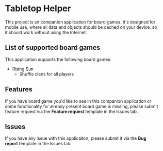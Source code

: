 # Tabletop Helper
This project is an companion application for board games. It's designed for mobile use, where all data and objects should be cached on your device, so it should work without using the Internet. 

## List of supported board games
This application supports the following board games:
* Rising Sun
  * Shuffle clans for all players

## Features
If you have board game you'd like to see in this companion application or some functionality for already present board game is missing, please submit feature request via the **Feature request** template in the Issues tab.

## Issues
If you have any issue with this applicaiton, please submit it via the **Bug report** template in the Issues tab. 